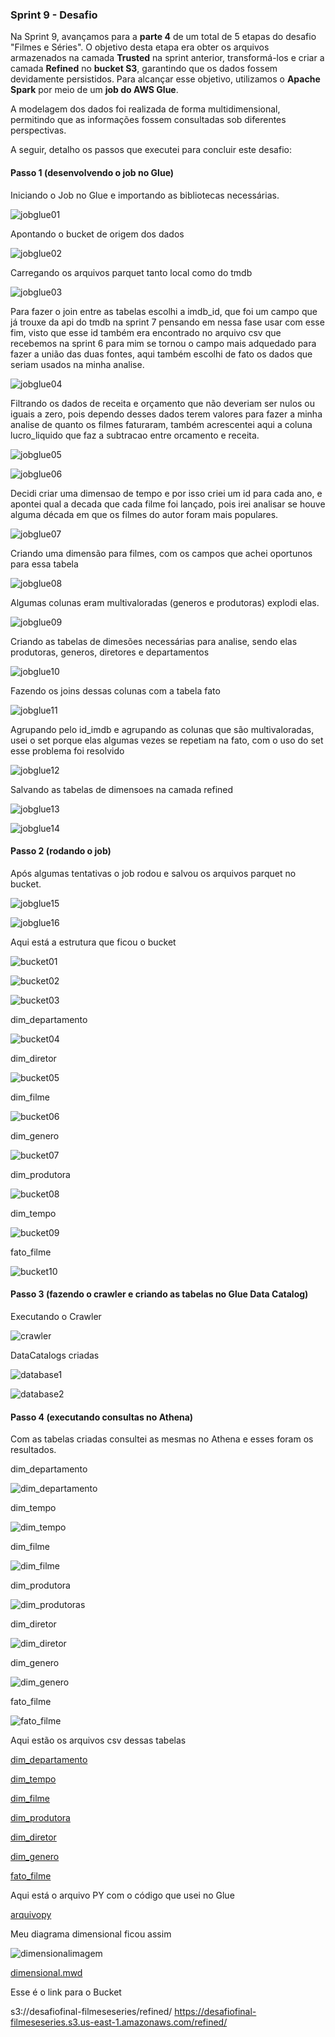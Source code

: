 ### Sprint 9 - Desafio

Na Sprint 9, avançamos para a **parte 4** de um total de 5 etapas do desafio "Filmes e Séries". O objetivo desta etapa era obter os arquivos armazenados na camada **Trusted** na sprint anterior, transformá-los e criar a camada **Refined** no **bucket S3**, garantindo que os dados fossem devidamente persistidos. Para alcançar esse objetivo, utilizamos o **Apache Spark** por meio de um **job do AWS Glue**.

A modelagem dos dados foi realizada de forma multidimensional, permitindo que as informações fossem consultadas sob diferentes perspectivas.

A seguir, detalho os passos que executei para concluir este desafio:

#### Passo 1 (desenvolvendo o job no Glue)

Iniciando o Job no Glue e importando as bibliotecas necessárias.

![jobglue01](../Evidencias/codigo/codigo01.png)

Apontando o bucket de origem dos dados 

![jobglue02](../Evidencias/codigo/codigo02.png)

Carregando os arquivos parquet tanto local como do tmdb

![jobglue03](../Evidencias/codigo/codigo03.png)

Para fazer o join entre as tabelas escolhi a imdb_id, que foi um campo que já trouxe da api do tmdb na sprint 7 pensando em nessa fase usar com esse fim, visto que esse id também era encontrado no arquivo csv que recebemos na sprint 6 para mim se tornou o campo mais adquedado para fazer a união das duas fontes, aqui também escolhi de fato os dados que seriam usados na minha analise.

![jobglue04](../Evidencias/codigo/codigo04.png)

Filtrando os dados de receita e orçamento que não deveriam ser nulos ou iguais a zero, pois dependo desses dados terem valores para fazer a minha analise de quanto os filmes faturaram, também acrescentei aqui a coluna lucro_liquido que faz a subtracao entre orcamento e receita.

![jobglue05](../Evidencias/codigo/codigo05.png)

![jobglue06](../Evidencias/codigo/codigo06.png)

Decidi criar uma dimensao de tempo e por isso criei um id para cada ano, e apontei qual a decada que cada filme foi lançado, pois irei analisar se houve alguma década em que os filmes do autor foram mais populares.

 ![jobglue07](../Evidencias/codigo/codigo07.png)

Criando uma dimensão para filmes, com os campos que achei oportunos para essa tabela

![jobglue08](../Evidencias/codigo/codigo08.png)

Algumas colunas eram multivaloradas (generos e produtoras) explodi elas.

![jobglue09](../Evidencias/codigo/codigo09.png)

Criando as tabelas de dimesões necessárias para analise, sendo elas produtoras, generos, diretores e departamentos

![jobglue10](../Evidencias/codigo/codigo10.png)

Fazendo os joins dessas colunas com a tabela fato

![jobglue11](../Evidencias/codigo/codigo11.png)

Agrupando pelo id_imdb e agrupando as colunas que são multivaloradas, usei o set porque elas algumas vezes se repetiam na fato, com o uso do set esse problema foi resolvido 

![jobglue12](../Evidencias/codigo/codigo12.png)

Salvando as tabelas de dimensoes na camada refined 

![jobglue13](../Evidencias/codigo/codigo13.png)

![jobglue14](../Evidencias/codigo/codigo14.png)

#### Passo 2 (rodando o job)

Após algumas tentativas o job rodou e salvou os arquivos parquet no bucket.

![jobglue15](../Evidencias/crawler/glue02.png)

![jobglue16](../Evidencias/crawler/glue01.png)

Aqui está a estrutura que ficou o bucket 

![bucket01](../Evidencias/bucket/bucket01.png)

![bucket02](../Evidencias/bucket/bucket02.png)

![bucket03](../Evidencias/bucket/bucket03.png)

dim_departamento 

![bucket04](../Evidencias/bucket/bucket04.png)

dim_diretor

![bucket05](../Evidencias/bucket/bucket05.png)

dim_filme

![bucket06](../Evidencias/bucket/bucket06.png)

dim_genero

![bucket07](../Evidencias/bucket/bucket07.png)

dim_produtora

![bucket08](../Evidencias/bucket/bucket08.png)

dim_tempo

![bucket09](../Evidencias/bucket/bucket09.png)

fato_filme

![bucket10](../Evidencias/bucket/bucket10.png)


#### Passo 3 (fazendo o crawler e criando as tabelas no Glue Data Catalog)

Executando o Crawler 

![crawler](../Evidencias/crawler/crawler.png)

DataCatalogs criadas

![database1](../Evidencias/crawler/database.png)

![database2](../Evidencias/crawler/datacatalog.png)


#### Passo 4 (executando consultas no Athena)

Com as tabelas criadas consultei as mesmas no Athena e esses foram os resultados.

dim_departamento

![dim_departamento](../Evidencias/athena/athenadepartamento.png)

dim_tempo

![dim_tempo](../Evidencias/athena/athenatempo.png)

dim_filme 

![dim_filme](../Evidencias/athena/athenafilme.png)

dim_produtora

![dim_produtoras](../Evidencias/athena/athenaprodutora.png)

dim_diretor

![dim_diretor](../Evidencias/athena/athenadiretor.png)

dim_genero 

![dim_genero](../Evidencias/athena/athenagenero.png)

fato_filme

![fato_filme](../Evidencias/athena/athenafato.png)

Aqui estão os arquivos csv dessas tabelas 


[dim_departamento](../Desafio/csvs%20tabelas/dim_departamento.csv)

[dim_tempo](../Desafio/csvs%20tabelas/dim_tempo.csv)

[dim_filme](../Desafio/csvs%20tabelas/dim_filme.csv)

[dim_produtora](../Desafio/csvs%20tabelas/dim_produtora.csv)

[dim_diretor](../Desafio/csvs%20tabelas/dim_diretor.csv)

[dim_genero](../Desafio/csvs%20tabelas/dim_genero.csv)

[fato_filme](../Desafio/csvs%20tabelas/fato_filme.csv)

Aqui está o arquivo PY com o código que usei no Glue 

[arquivopy](../Desafio/codigo%20glue/jobdesafio.py)

Meu diagrama dimensional ficou assim 

![dimensionalimagem](../Desafio/dimensional/dimensionlfinal.png)

[dimensional.mwd](../Desafio/dimensional/dimensionaldesafio.mwb)

Esse é o link para o Bucket

s3://desafiofinal-filmeseseries/refined/
https://desafiofinal-filmeseseries.s3.us-east-1.amazonaws.com/refined/






